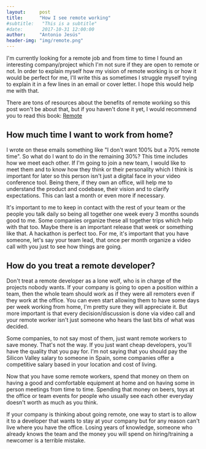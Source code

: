 ```yaml
---
layout:     post
title:      "How I see remote working"
#subtitle:   "This is a subtitle"
#date:       2017-10-31 12:00:00
author:     "Antonio Jesús"
header-img: "img/remote.png"
---
```


<p>
I'm currently looking for a remote job and from time to time I found an interesting company/project which I'm not sure
if they are open to remote or not. In order to explain myself how my vision of remote working is or how it would be
perfect for me, I'll write this as sometimes I struggle myself trying to explain it in a few lines in an email or cover 
letter. I hope this would help me with that.
</p>

<p>
There are tons of resources about the benefits of remote working so this post won't be about that, but if you haven't 
done it yet, I would recommend you to read this book: <a href="https://37signals.com/remote" target="_blank">Remote</a>
</p>

<h2 class="section-heading">How much time I want to work from home?</h2>

<p>
I wrote on these emails something like "I don't want 100% but a 70% remote time". So what do I want to do in the remaining 30%?
This time includes how we meet each other. If I'm going to join a new team, I would like to meet them and to know how they
think or their personality which I think is important for later so this person isn't just a digital face in your video conference
tool. Being there, if they own an office, will help me to understand the product and codebase, their vision and to clarify
expectations. This can last a month or even more if necessary.
</p>

<p>
It's important to me to keep in contact with the rest of your team or the people you talk daily so being all together one week every
3 months sounds good to me. Some companies organize these all together trips which help with that too. Maybe there is an important
release that week or something like that. A hackathon is perfect too. For me, it's important that you have someone, let's say your
team lead, that once per month organize a video call with you just to see how things are going.
</p>

<h2 class="section-heading">How do you treat a remote developer?</h2>

<p>
Don't treat a remote developer as a lone wolf, who is in charge of the projects nobody wants. If your company is going to open
a position within a team, then the whole team should work as if they were all remoters even if they work at the office. You 
can even start allowing them to have some days per week working from home, I'm pretty sure they will appreciate it. But more
important is that every decision/discussion is done via video call and your remote worker isn't just someone who hears the
last bits of what was decided.
</p>

<p>
Some companies, to not say most of them, just want remote workers to save money. That's not the way. If you just want cheap
developers, you'll have the quality that you pay for. I'm not saying that you should pay the Silicon Valley salary to someone
in Spain, some companies offer a competitive salary based in your location and cost of living.
</p>

<p>
Now that you have some remote workers, spend that money on them on having a good and comfortable equipment at home and on 
having some in person meetings from time to time. Spending that money on beers, toys at the office or team events for people
who usually see each other everyday doesn't worth as much as you think.
</p>

<p>
If your company is thinking about going remote, one way to start is to allow it to a developer that wants to stay at your company
but for any reason can't live where you have the office. Losing years of knowledge, someone who already knows the team and the
money you will spend on hiring/training a newcomer is a terrible mistake.
</p>








